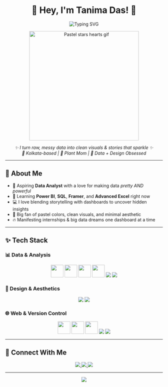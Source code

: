 <h1 align="center">
  🌸 Hey, I'm Tanima Das! 🌸
</h1>

<p align="center">
  <img src="https://readme-typing-svg.demolab.com?font=Pacifico&size=24&pause=1000&color=EFA7A7&center=true&width=500&lines=Aspiring+Data+Analyst;Dashboard+Diva;Power+BI+Baddie;" alt="Typing SVG" />
</p>

<p align="center">
  <img src="https://media.giphy.com/media/xT9IgG50Fb7Mi0prBC/giphy.gif" width="350" alt="Pastel stars hearts gif" />
</p>

<p align="center">
  <i>✨ I turn raw, messy data into clean visuals & stories that sparkle ✨</i><br>
  <i>📍 Kolkata-based | 🌿 Plant Mom | 🎨 Data + Design Obsessed</i>
</p>

---

## 🌼 About Me

- 🧠 Aspiring **Data Analyst** with a love for making data *pretty AND powerful*  
- 🌱 Learning **Power BI**, **SQL**, **Framer**, and **Advanced Excel** right now  
- 💻 I love blending storytelling with dashboards to uncover hidden insights  
- 🎨 Big fan of pastel colors, clean visuals, and minimal aesthetic  
- 🔥 Manifesting internships & big data dreams one dashboard at a time

---

## ✨ Tech Stack

### 📊 Data & Analysis
<p align="center">
  <img src="https://cdn.jsdelivr.net/gh/devicons/devicon/icons/python/python-original.svg" width="40"/>
  <img src="https://cdn.jsdelivr.net/gh/devicons/devicon/icons/numpy/numpy-original.svg" width="40"/>
  <img src="https://cdn.jsdelivr.net/gh/devicons/devicon/icons/pandas/pandas-original.svg" width="40"/>
  <img src="https://cdn.jsdelivr.net/gh/devicons/devicon/icons/mysql/mysql-original.svg" width="40"/>
  <img src="https://img.shields.io/badge/Power%20BI-F2C811?style=for-the-badge&logo=powerbi&logoColor=black"/>
  <img src="https://img.shields.io/badge/Microsoft%20Excel-217346?style=for-the-badge&logo=microsoft-excel&logoColor=white"/>
</p>

### 🎨 Design & Aesthetics
<p align="center">
  <img src="https://img.shields.io/badge/Figma-F24E1E?style=for-the-badge&logo=figma&logoColor=white"/>
  <img src="https://img.shields.io/badge/Framer-black?style=for-the-badge&logo=framer&logoColor=white"/>
</p>

### 🌐 Web & Version Control
<p align="center">
  <img src="https://cdn.jsdelivr.net/gh/devicons/devicon/icons/html5/html5-original.svg" width="40"/>
  <img src="https://cdn.jsdelivr.net/gh/devicons/devicon/icons/css3/css3-original.svg" width="40"/>
  <img src="https://cdn.jsdelivr.net/gh/devicons/devicon/icons/javascript/javascript-original.svg" width="40"/>
  <img src="https://img.shields.io/badge/Git-F05032?style=for-the-badge&logo=git&logoColor=white"/>
  <img src="https://img.shields.io/badge/GitHub-181717?style=for-the-badge&logo=github&logoColor=white"/>
</p>

---


## 🌷 Connect With Me
<p align="center">
  <a href="https://www.linkedin.com/in/tanima-das-3b4289282" target="_blank">
    <img src="https://img.shields.io/badge/LinkedIn-%230077B5.svg?style=for-the-badge&logo=linkedin&logoColor=white"/>
  </a>
  <a href="mailto:tanimadas700@gmail.com">
    <img src="https://img.shields.io/badge/Gmail-D14836?style=for-the-badge&logo=gmail&logoColor=white"/>
  </a>
  <a href="https://twitter.com/tanima_das_" target="_blank">
    <img src="https://img.shields.io/badge/Twitter-1DA1F2?style=for-the-badge&logo=twitter&logoColor=white"/>
  </a>
</p>

---

<p align="center">
  <img src="https://capsule-render.vercel.app/api?type=waving&color=ffb6c1&height=100&section=footer"/>
</p>
